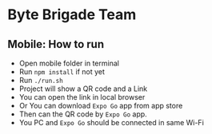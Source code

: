 # Byte Brigade Team


## Mobile: How to run

- Open mobile folder in terminal
- Run `npm install` if not yet
- Run `./run.sh` 
- Project will show a QR code and a Link
- You can open the link in local browser
- Or You can download `Expo Go` app from app store
- Then can the QR code by `Expo Go` app. 
- You PC and `Expo Go` should be connected in same Wi-Fi